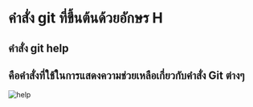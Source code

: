 # คำสั่ง git ที่ขึ้นต้นด้วยอักษร H
## คำสั่ง git help 
## คือคำสั่งที่ใช้ในการแสดงความช่วยเหลือเกี่ยวกับคำสั่ง Git ต่างๆ
![help](https://github.com/NathaphonTan/COM-LAB-I-LabSheet-Week-16/assets/144870609/937edc26-5745-42eb-acd5-21ffadfcfc59)
